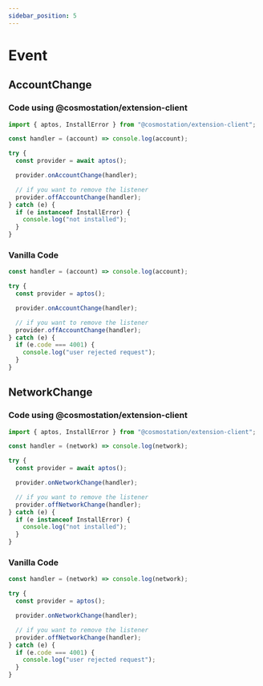 ```yaml
---
sidebar_position: 5
---
```


# Event

## AccountChange

### Code using @cosmostation/extension-client

```typescript
import { aptos, InstallError } from "@cosmostation/extension-client";

const handler = (account) => console.log(account);

try {
  const provider = await aptos();

  provider.onAccountChange(handler);

  // if you want to remove the listener
  provider.offAccountChange(handler);
} catch (e) {
  if (e instanceof InstallError) {
    console.log("not installed");
  }
}
```

### Vanilla Code

```javascript
const handler = (account) => console.log(account);

try {
  const provider = aptos();

  provider.onAccountChange(handler);

  // if you want to remove the listener
  provider.offAccountChange(handler);
} catch (e) {
  if (e.code === 4001) {
    console.log("user rejected request");
  }
}
```

## NetworkChange

### Code using @cosmostation/extension-client

```typescript
import { aptos, InstallError } from "@cosmostation/extension-client";

const handler = (network) => console.log(network);

try {
  const provider = await aptos();

  provider.onNetworkChange(handler);

  // if you want to remove the listener
  provider.offNetworkChange(handler);
} catch (e) {
  if (e instanceof InstallError) {
    console.log("not installed");
  }
}
```

### Vanilla Code

```javascript
const handler = (network) => console.log(network);

try {
  const provider = aptos();

  provider.onNetworkChange(handler);

  // if you want to remove the listener
  provider.offNetworkChange(handler);
} catch (e) {
  if (e.code === 4001) {
    console.log("user rejected request");
  }
}
```
